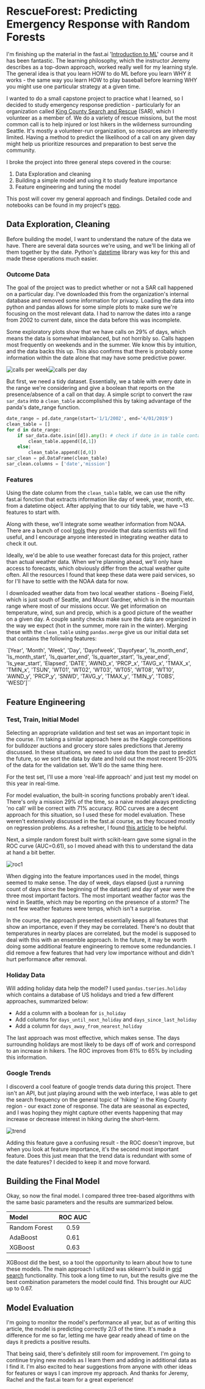 # RescueForest: Predicting Emergency Response with Random Forests

I'm finishing up the material in the fast.ai '[Introduction to ML](http://course18.fast.ai/ml)' course and it has been fantastic. The learning philosophy, which the instructor Jeremy describes as a top-down approach, worked really well for my learning style. The general idea is that you learn HOW to do ML before you learn WHY it works - the same way you learn HOW to play baseball before learning WHY you might use one particular strategy at a given time.

I wanted to do a small capstone project to practice what I learned, so I decided to study emergency response prediction - particularly for an organization called [King County Search and Rescue](http://www.kingcountysar.org/) (SAR), which I volunteer as a member of. We do a variety of rescue missions, but the most common call is to help injured or lost hikers in the wilderness surrounding Seattle. It's mostly a volunteer-run organization, so resources are inherently limited. Having a method to predict the likelihood of a call on any given day might help us prioritize resources and preparation to best serve the community.

I broke the project into three general steps covered in the course:
1. Data Exploration and cleaning
2. Building a simple model and using it to study feature importance
3. Feature engineering and tuning the model

This post will cover my general approach and findings. Detailed code and notebooks can be found in my project's [repo](https://github.com/afederation/SAR_predict).

## Data Exploration, Cleaning

Before building the model, I want to understand the nature of the data we have. There are several data sources we're using, and we'll be linking all of them together by the date. Python's [datetime](https://docs.python.org/2/library/datetime.html) library was key for this and made these operations much easier.

### Outcome Data

The goal of the project was to predict whether or not a SAR call happened on a particular day. I've downloaded this from the organization's internal database and removed some information for privacy. Loading the data into python and pandas allows for some simple plots to make sure we're focusing on the most relevant data. I had to narrow the dates into a range from 2002 to current date, since the data before this was incomplete.

Some exploratory plots show that we have calls on 29% of days, which means the data is somewhat imbalanced, but not horribly so. Calls happen most frequently on weekends and in the summer. We know this by intuition, and the data backs this up. This also confirms that there is probably some information within the date alone that may have some predictive power.

![calls per week](figures/callsperweek.png)![calls per day](figures/callsperday.png)

But first, we need a tidy dataset. Essentially, we a table with every date in the range we're considering and give a boolean that reports on the presence/absence of a call on that day. A simple script to convert the raw `sar_data` into a `clean_table` accomplished this by taking advantage of the panda's date_range function.

```python
date_range = pd.date_range(start='1/1/2002', end='4/01/2019')
clean_table = []
for d in date_range:
    if sar_data.date.isin([d]).any(): # check if date in in table containing all calls
        clean_table.append([d,1])
    else:
        clean_table.append([d,0])               
sar_clean = pd.DataFrame(clean_table)
sar_clean.columns = ['date','mission']
```

### Features

Using the date column from the `clean_table` table, we can use the nifty fast.ai fonction that extracts information like day of week, year, month, etc. from a datetime object. After applying that to our tidy table, we have ~13 features to start with.

Along with these, we'll integrate some weather information from NOAA. There are a bunch of cool [tools](https://www.ncdc.noaa.gov/cdo-web/) they provide that data scientists will find useful, and I encourage anyone interested in integrating weather data to check it out.

Ideally, we'd be able to use weather forecast data for this project, rather than actual weather data. When we're planning ahead, we'll only have access to forecasts, which obviously differ from the actual weather quite often. All the resources I found that keep these data were paid services, so for I'll have to settle with the NOAA data for now.

I downloaded weather data from two local weather stations - Boeing Field, which is just south of Seattle, and Mount Gardner, which is in the mountain range where most of our missions occur. We get information on temperature, wind, sun and precip, which is a good picture of the weather on a given day. A couple sanity checks make sure the data are organized in the way we expect (hot in the summer, more rain in the winter). Merging these with the `clean_table` using `pandas.merge` give us our initial data set that contains the following features:

`[Year', 'Month', 'Week', 'Day', 'Dayofweek', 'Dayofyear',
       'Is_month_end', 'Is_month_start', 'Is_quarter_end', 'Is_quarter_start',
       'Is_year_end', 'Is_year_start', 'Elapsed', 'DATE', 'AWND_x', 'PRCP_x',
       'TAVG_x', 'TMAX_x', 'TMIN_x', 'TSUN', 'WT01', 'WT02', 'WT03', 'WT05',
       'WT08', 'WT10', 'AWND_y', 'PRCP_y', 'SNWD', 'TAVG_y', 'TMAX_y',
       'TMIN_y', 'TOBS', 'WESD']``

## Feature Engineering

### Test, Train, Initial Model

Selecting an appropriate validation and test set was an important topic in the course. I'm taking a similar approach here as the Kaggle competitions for bulldozer auctions and grocery store sales predictions that Jeremy discussed. In these situations, we need to use data from the past to predict the future, so we sort the data by date and hold out the most recent 15-20% of the data for the validation set. We'll do the same thing here.

For the test set, I'll use a more 'real-life approach' and just test my model on this year in real-time.

For model evaluation, the built-in scoring functions probably aren't ideal. There's only a mission 29% of the time, so a naive model always predicting 'no call' will be correct with 71% accuracy. ROC curves are a decent approach for this situation, so I used these for model evaluation. These weren't extensively discussed in the fast.ai course, as they focused mostly on regression problems. As a refresher, I found [this article](https://medium.com/greyatom/lets-learn-about-auc-roc-curve-4a94b4d88152) to be helpful.

Next, a simple random forest built wirth scikit-learn gave some signal in the ROC curve (AUC=0.61), so I moved ahead with this to understand the data at hand a bit better.

![roc1](figures/roc1.png)

When digging into the feature importances used in the model, things seemed to make sense. The day of week, days elapsed (just a running count of days since the beginning of the dataset) and day of year were the three most important factors. The most important weather factor was the wind in Seattle, which may be reporting on the presence of a storm? The next few weather features were temps, which isn't a surprise.

In the course, the approach presented essentially keeps all features that show an importance, even if they may be correlated. There's no doubt that temperatures in nearby places are correlated, but the model is supposed to deal with this with an ensemble approach. In the future, it may be worth doing some additional feature engineering to remove some redundancies. I did remove a few features that had very low importance without and didn't hurt performance after removal.

### Holiday Data

Will adding holiday data help the model? I used `pandas.tseries.holiday` which contains a database of US holidays and tried a few different approaches, summarized below:
- Add a column with a boolean for `is_holiday`
- Add columns for `days_until_next_holiday` and `days_since_last_holiday`
- Add a column for `days_away_from_nearest_holiday`

The last approach was most effective, which makes sense. The days surrounding holidays are most likely to be days off of work and correspond to an increase in hikers. The ROC improves from 61% to 65% by including this information.

### Google Trends

I discoverd a cool feature of google trends data during this project. There isn't an API, but just playing around with the web interface, I was able to get the search frequency on the general topic of 'hiking' in the King County region - our exact zone of response. The data are seasonal as expected, and I was hoping they might capture other events happening that may increase or decrease interest in hiking during the short-term.

![trend](figures/trends.png)

Adding this feature gave a confusing result - the ROC doesn't improve, but when you look at feature importance, it's the second most important feature. Does this just mean that the trend data is redundant with some of the date features? I decided to keep it and move forward.

## Building the Final Model

Okay, so now the final model. I compared three tree-based algorithms with the same basic parameters and the results are summarized below.

| Model         | ROC AUC       |
|:------------|:-------------:|
| Random Forest     | 0.59 |
| AdaBoost      | 0.61      |  
| XGBoost |  0.63      |  

XGBoost did the best, so a tool the opportunity to learn about how to tune these models. The main approach I utilized was sklearn's build in [grid search](https://scikit-learn.org/stable/modules/generated/sklearn.model_selection.GridSearchCV.html) functionality. This took a long time to run, but the results give me the best combination parameters the model could find. This brought our AUC up to 0.67.

## Model Evaluation

I'm going to monitor the model's performance all year, but as of writing this article, the model is predicting correctly 2/3 of the time. It's made a difference for me so far, letting me have gear ready ahead of time on the days it predicts a positive results.

That being said, there's definitely still room for improvement. I'm going to continue trying new models as I learn them and adding in additional data as I find it. I'm also excited to hear suggestions from anyone with other ideas for features or ways I can improve my approach. And thanks for Jeremy, Rachel and the fast.ai team for a great experience!

